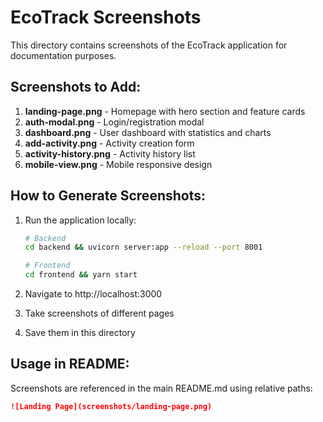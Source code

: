# EcoTrack Screenshots

This directory contains screenshots of the EcoTrack application for documentation purposes.

## Screenshots to Add:

1. **landing-page.png** - Homepage with hero section and feature cards
2. **auth-modal.png** - Login/registration modal
3. **dashboard.png** - User dashboard with statistics and charts
4. **add-activity.png** - Activity creation form
5. **activity-history.png** - Activity history list
6. **mobile-view.png** - Mobile responsive design

## How to Generate Screenshots:

1. Run the application locally:
   ```bash
   # Backend
   cd backend && uvicorn server:app --reload --port 8001
   
   # Frontend  
   cd frontend && yarn start
   ```

2. Navigate to http://localhost:3000
3. Take screenshots of different pages
4. Save them in this directory

## Usage in README:

Screenshots are referenced in the main README.md using relative paths:
```markdown
![Landing Page](screenshots/landing-page.png)
```